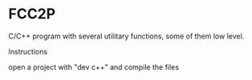 # FCC2P
C/C++ program with several utilitary functions, some of them low level.


Instructions

open a project with "dev c++" and compile the files
